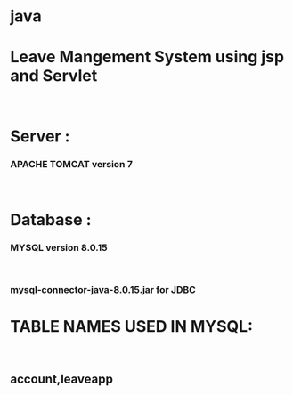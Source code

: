 # java
<h1><b>Leave Mangement System using jsp and Servlet</b></h1> <br> 
<h1>Server :</h1> <h3><b>APACHE TOMCAT version 7</b></h3>  <br>
<h1>Database :</h1> <h3><b>MYSQL version 8.0.15</b></h3> <br>
<h3><b>mysql-connector-java-8.0.15.jar for JDBC</b></h1>
<h1>TABLE NAMES USED IN MYSQL:</h1>&nbsp;&nbsp;&nbsp;<h2><b>account,leaveapp</b></h2> 
